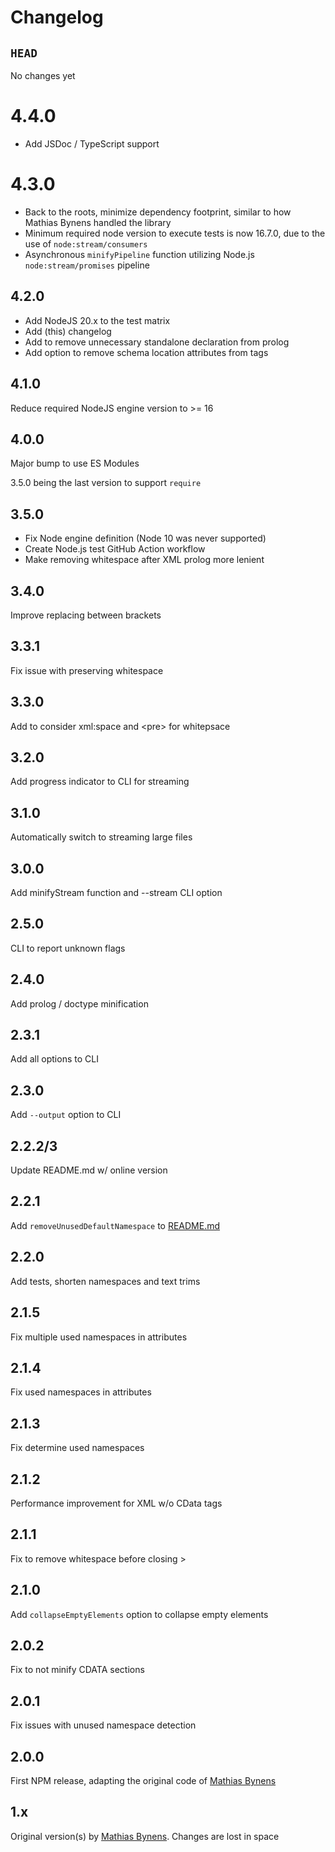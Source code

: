 # Changelog

## `HEAD`

No changes yet

# 4.4.0

- Add JSDoc / TypeScript support

# 4.3.0

- Back to the roots, minimize dependency footprint, similar to how Mathias Bynens handled the library
- Minimum required node version to execute tests is now 16.7.0, due to the use of `node:stream/consumers`
- Asynchronous `minifyPipeline` function utilizing Node.js `node:stream/promises` pipeline

## 4.2.0

- Add NodeJS 20.x to the test matrix
- Add (this) changelog
- Add to remove unnecessary standalone declaration from prolog
- Add option to remove schema location attributes from tags

## 4.1.0

Reduce required NodeJS engine version to >= 16

## 4.0.0

Major bump to use ES Modules

3.5.0 being the last version to support `require`

## 3.5.0

- Fix Node engine definition (Node 10 was never supported)
- Create Node.js test GitHub Action workflow
- Make removing whitespace after XML prolog more lenient

## 3.4.0

Improve replacing between brackets

## 3.3.1

Fix issue with preserving whitespace

## 3.3.0

Add to consider xml:space and &lt;pre> for whitepsace

## 3.2.0

Add progress indicator to CLI for streaming

## 3.1.0

Automatically switch to streaming large files

## 3.0.0

Add minifyStream function and --stream CLI option

## 2.5.0

CLI to report unknown flags

## 2.4.0

Add prolog / doctype minification

## 2.3.1

Add all options to CLI

## 2.3.0

Add `--output` option to CLI

## 2.2.2/3

Update README.md w/ online version

## 2.2.1

Add `removeUnusedDefaultNamespace` to [README.md](README.md)

## 2.2.0

Add tests, shorten namespaces and text trims

## 2.1.5

Fix multiple used namespaces in attributes

## 2.1.4

Fix used namespaces in attributes

## 2.1.3

Fix determine used namespaces

## 2.1.2

Performance improvement for XML w/o CData tags

## 2.1.1

Fix to remove whitespace before closing >

## 2.1.0

Add `collapseEmptyElements` option to collapse empty elements

## 2.0.2

Fix to not minify CDATA sections

## 2.0.1

Fix issues with unused namespace detection

## 2.0.0

First NPM release, adapting the original code of [Mathias Bynens](https://mathiasbynens.be/)

## 1.x

Original version(s) by [Mathias Bynens](https://mathiasbynens.be/). Changes are lost in space